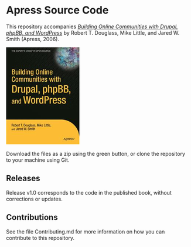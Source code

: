 # Apress Source Code

This repository accompanies [*Building Online Communities with Drupal, phpBB, and WordPress*](http://www.apress.com/9781590595626) by Robert T. Douglass, Mike Little, and Jared W. Smith (Apress, 2006).

![Cover image](9781590595626.jpg)

Download the files as a zip using the green button, or clone the repository to your machine using Git.

## Releases

Release v1.0 corresponds to the code in the published book, without corrections or updates.

## Contributions

See the file Contributing.md for more information on how you can contribute to this repository.
